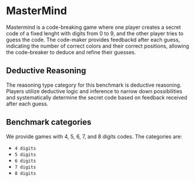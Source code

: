 # MasterMind

Mastermind is a code-breaking game where one player creates a secret code of a fixed lenght with digits from 0 to 9, and the other player tries to guess the code. The code-maker provides feedbackd after each guess, indicating the number of correct colors and their correct positions, allowing the code-breaker to deduce and refine their guesses.

## Deductive Reasoning
The reasoning type category for this benchmark is deductive reasoning. Players utilize deductive logic and inference to narrow down possibilities and systematically determine the secret code based on feedback received after each guess.

## Benchmark categories
We provide games with 4, 5, 6, 7, and 8 digits codes. The categories are:
- `4 digits`
- `5 digits`
- `6 digits`
- `7 digits`
- `8 digits`
